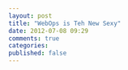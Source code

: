 ```yaml
---
layout: post
title: "WebOps is Teh New Sexy"
date: 2012-07-08 09:29
comments: true
categories: 
published: false
---
```

